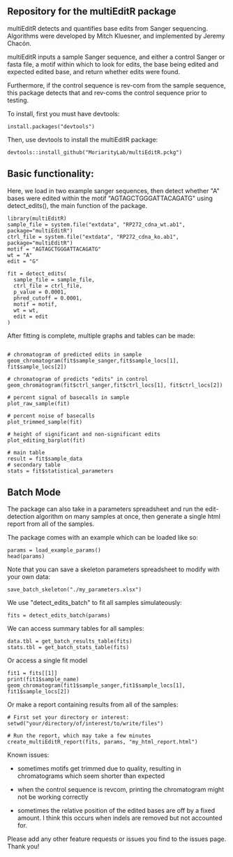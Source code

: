 ## Repository for the multiEditR package 

multiEditR detects and quantifies base edits from Sanger sequencing. Algorithms were developed by Mitch Kluesner, and implemented by Jeremy Chacón. 

multiEditR inputs a sample Sanger sequence, and either a control Sanger or fasta file, a motif within which to look for edits, the base being edited and expected edited base, and return whether edits were found.

Furthermore, if the control sequence is rev-com from the sample sequence, this package detects that and rev-coms the control sequence prior to testing.



To install, first you must have devtools:

```
install.packages("devtools")
```

Then, use devtools to install the multiEditR package:

```
devtools::install_github("MoriarityLab/multiEditR.pckg")
```

## Basic functionality:

Here, we load in two example sanger sequences, then detect whether "A" bases were edited within the motif "AGTAGCTGGGATTACAGATG" using detect_edits(), the main function of the package. 
```
library(multiEditR)
sample_file = system.file("extdata", "RP272_cdna_wt.ab1", package="multiEditR")
ctrl_file = system.file("extdata", "RP272_cdna_ko.ab1", package="multiEditR")
motif = "AGTAGCTGGGATTACAGATG"
wt = "A"
edit = "G"

fit = detect_edits(
  sample_file = sample_file,
  ctrl_file = ctrl_file,
  p_value = 0.0001, 
  phred_cutoff = 0.0001,
  motif = motif, 
  wt = wt, 
  edit = edit 
)
```

After fitting is complete, multiple graphs and tables can be made:

```

# chromatogram of predicted edits in sample
geom_chromatogram(fit$sample_sanger,fit$sample_locs[1], fit$sample_locs[2])

# chromatogram of predicts "edits" in control
geom_chromatogram(fit$ctrl_sanger,fit$ctrl_locs[1], fit$ctrl_locs[2])

# percent signal of basecalls in sample
plot_raw_sample(fit)

# percent noise of basecalls 
plot_trimmed_sample(fit)

# height of significant and non-significant edits
plot_editing_barplot(fit)

# main table
result = fit$sample_data 
# secondary table
stats = fit$statistical_parameters 
```

## Batch Mode

The package can also take in a parameters spreadsheet and run the edit-detection algorithm on many samples at once, then generate a single html report from all of the samples. 

The package comes with an example which can be loaded like so:

```
params = load_example_params()
head(params)
```

Note that you can save a skeleton parameters spreadsheet to modify with your own data:

```
save_batch_skeleton("./my_parameters.xlsx")
```

We use "detect_edits_batch" to fit all samples simulateously:

```
fits = detect_edits_batch(params)
```

We can access summary tables for all samples:

```
data.tbl = get_batch_results_table(fits)
stats.tbl = get_batch_stats_table(fits)
```

Or access a single fit model

```
fit1 = fits[[1]] 
print(fit1$sample_name)
geom_chromatogram(fit1$sample_sanger,fit1$sample_locs[1], fit1$sample_locs[2])
```

Or make a report containing results from all of the samples:
```
# First set your directory or interest:
setwd("your/directory/of/interest/to/write/files")

# Run the report, which may take a few minutes
create_multiEditR_report(fits, params, "my_html_report.html")
```

Known issues:

- sometimes motifs get trimmed due to quality, resulting in chromatograms which seem shorter than expected

- when the control sequence is revcom, printing the chromatogram might not be working correctly

- sometimes the relative position of the edited bases are off by a fixed amount. I think this occurs when indels are removed but not accounted for. 

Please add any other feature requests or issues you find to the issues page. Thank you!
